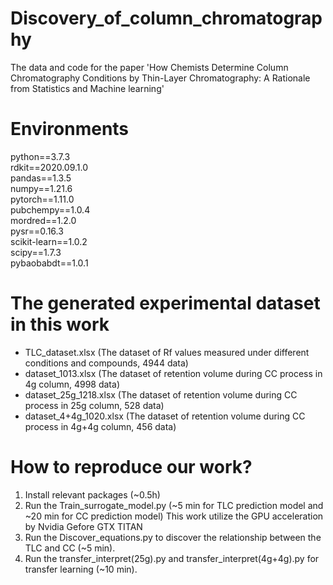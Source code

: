 # Discovery_of_column_chromatography
The data and code for the paper 'How Chemists Determine Column Chromatography Conditions by Thin-Layer Chromatography: A Rationale from Statistics and Machine learning'


# Environments
python==3.7.3  
rdkit==2020.09.1.0  
pandas==1.3.5  
numpy==1.21.6  
pytorch==1.11.0  
pubchempy==1.0.4  
mordred==1.2.0  
pysr==0.16.3  
scikit-learn==1.0.2  
scipy==1.7.3  
pybaobabdt==1.0.1

# The generated experimental dataset in this work 
* TLC_dataset.xlsx (The dataset of Rf values measured under different conditions and compounds, 4944 data)
* dataset_1013.xlsx (The dataset of retention volume during CC process in 4g column, 4998 data)
* dataset_25g_1218.xlsx (The dataset of retention volume during CC process in 25g column, 528 data)
* dataset_4+4g_1020.xlsx (The dataset of retention volume during CC process in 4g+4g column, 456 data)

# How to reproduce our work?
1. Install relevant packages (~0.5h)  
2. Run the Train_surrogate_model.py (~5 min for TLC prediction model and ~20 min for CC prediction model)
   This work utilize the GPU acceleration by Nvidia Gefore GTX TITAN  
3. Run the Discover_equations.py to discover the relationship between the TLC and CC (~5 min).
4. Run the transfer_interpret(25g).py and transfer_interpret(4g+4g).py for transfer learning (~10 min).

